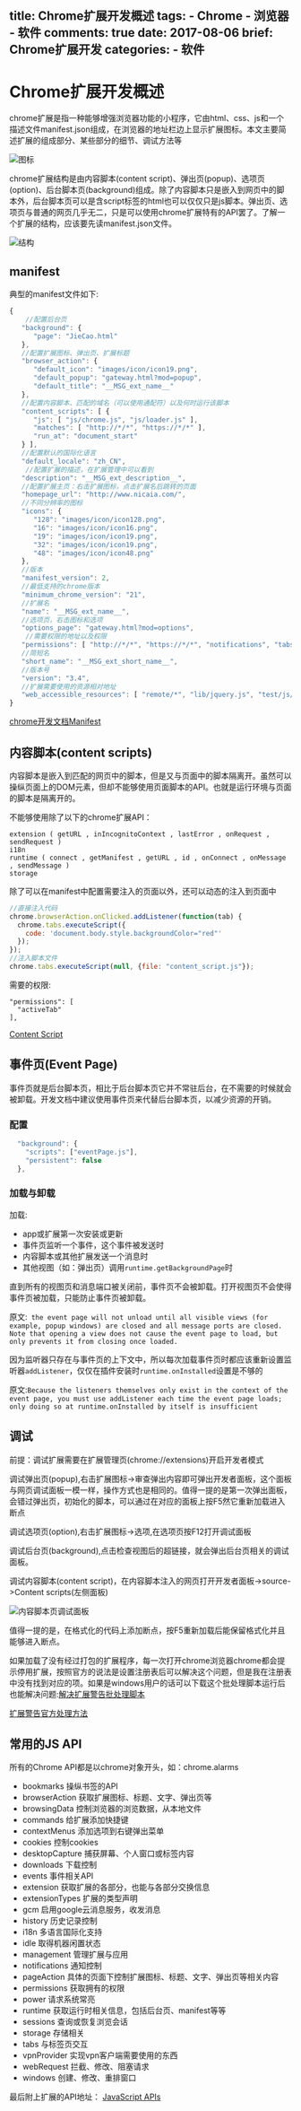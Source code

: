 title: Chrome扩展开发概述
tags:
    - Chrome
    - 浏览器
    - 软件
comments: true
date: 2017-08-06
brief: Chrome扩展开发
categories:
    - 软件
---
# Chrome扩展开发概述
chrome扩展是指一种能够增强浏览器功能的小程序，它由html、css、js和一个描述文件manifest.json组成，在浏览器的地址栏边上显示扩展图标。本文主要简述扩展的组成部分、某些部分的细节、调试方法等

<!-- more -->

![图标](resources/images/地址栏图标.png)

chrome扩展结构是由内容脚本(content script)、弹出页(popup)、选项页(option)、后台脚本页(background)组成。除了内容脚本只是嵌入到网页中的脚本外，后台脚本页可以是含script标签的html也可以仅仅只是js脚本。弹出页、选项页与普通的网页几乎无二，只是可以使用chrome扩展特有的API罢了。了解一个扩展的结构，应该要先读manifest.json文件。

![结构](resources/images/arch.gif)

## manifest

典型的manifest文件如下:

```js
{
    //配置后台页
   "background": {
      "page": "JieCao.html"
   },
   //配置扩展图标、弹出页、扩展标题
   "browser_action": {
      "default_icon": "images/icon/icon19.png",
      "default_popup": "gateway.html?mod=popup",
      "default_title": "__MSG_ext_name__"
   },
   //配置内容脚本、匹配的域名（可以使用通配符）以及何时运行该脚本
   "content_scripts": [ {
      "js": [ "js/chrome.js", "js/loader.js" ],
      "matches": [ "http://*/*", "https://*/*" ],
      "run_at": "document_start"
   } ],
   //配置默认的国际化语言
   "default_locale": "zh_CN",
    //配置扩展的描述，在扩展管理中可以看到
   "description": "__MSG_ext_description__",
   //配置扩展主页：右击扩展图标，点击扩展名后跳转的页面
   "homepage_url": "http://www.nicaia.com/",
   //不同分辨率的图标
   "icons": {
      "128": "images/icon/icon128.png",
      "16": "images/icon/icon16.png",
      "19": "images/icon/icon19.png",
      "32": "images/icon/icon19.png",
      "48": "images/icon/icon48.png"
   },
   //版本
   "manifest_version": 2,
   //最低支持的chrome版本
   "minimum_chrome_version": "21",
   //扩展名
   "name": "__MSG_ext_name__",
   //选项页，右击图标和选项
   "options_page": "gateway.html?mod=options",
    //需要权限的地址以及权限
   "permissions": [ "http://*/*", "https://*/*", "notifications", "tabs", "activeTab", "storage", "webRequest", "webRequestBlocking", "webNavigation", "unlimitedStorage", "cookies", "downloads" ],
   //简短名
   "short_name": "__MSG_ext_short_name__",
   //版本号
   "version": "3.4",
   //扩展需要使用的资源相对地址
   "web_accessible_resources": [ "remote/*", "lib/jquery.js", "test/js/test.js", "manifest.json", "images/*", "_locales/*" ]
}
```

[chrome开发文档Manifest](https://developer.chrome.com/extensions/manifest/web_accessible_resources)

## 内容脚本(content scripts)
内容脚本是嵌入到匹配的网页中的脚本，但是又与页面中的脚本隔离开。虽然可以操纵页面上的DOM元素，但却不能够使用页面脚本的API。也就是运行环境与页面的脚本是隔离开的。

不能够使用除了以下的chrome扩展API：

```
extension ( getURL , inIncognitoContext , lastError , onRequest , sendRequest )
i18n
runtime ( connect , getManifest , getURL , id , onConnect , onMessage , sendMessage )
storage
```

除了可以在manifest中配置需要注入的页面以外，还可以动态的注入到页面中

```js
//直接注入代码
chrome.browserAction.onClicked.addListener(function(tab) {
  chrome.tabs.executeScript({
    code: 'document.body.style.backgroundColor="red"'
  });
});
//注入脚本文件
chrome.tabs.executeScript(null, {file: "content_script.js"});
```

需要的权限:

```
"permissions": [
  "activeTab"
],
```

[Content Script](https://developer.chrome.com/extensions/content_scripts)

## 事件页(Event Page)
事件页就是后台脚本页，相比于后台脚本页它并不常驻后台，在不需要的时候就会被卸载。开发文档中建议使用事件页来代替后台脚本页，以减少资源的开销。

### 配置

```js
  "background": {
    "scripts": ["eventPage.js"],
    "persistent": false
  },
```

### 加载与卸载
加载:
- app或扩展第一次安装或更新
- 事件页监听一个事件，这个事件被发送时
- 内容脚本或其他扩展发送一个消息时
- 其他视图（如：弹出页）调用`runtime.getBackgroundPage`时

直到所有的视图页和消息端口被关闭前，事件页不会被卸载。打开视图页不会使得事件页被加载，只能防止事件页被卸载。

原文:` the event page will not unload until all visible views (for example, popup windows) are closed and all message ports are closed. Note that opening a view does not cause the event page to load, but only prevents it from closing once loaded.`

因为监听器只存在与事件页的上下文中，所以每次加载事件页时都应该重新设置监听器`addListener`，仅仅在插件安装时`runtime.onInstalled`设置是不够的

原文:`Because the listeners themselves only exist in the context of the event page, you must use addListener each time the event page loads; only doing so at runtime.onInstalled by itself is insufficient`

## 调试
前提：调试扩展需要在扩展管理页(chrome://extensions)开启开发者模式

调试弹出页(popup),右击扩展图标->审查弹出内容即可弹出开发者面板，这个面板与网页调试面板一模一样，操作方式也是相同的。值得一提的是第一次弹出面板，会错过弹出页，初始化的脚本，可以通过在对应的面板上按F5然它重新加载进入断点

调试选项页(option),右击扩展图标->选项,在选项页按F12打开调试面板

调试后台页(background),点击检查视图后的超链接，就会弹出后台页相关的调试面板。

调试内容脚本(content script)，在内容脚本注入的网页打开开发者面板->source->Content scripts(左侧面板)

![内容脚本页调试面板](resources/images/content_scripts调试.png)

值得一提的是，在格式化的代码上添加断点，按F5重新加载后能保留格式化并且能够进入断点。

如果加载了没有经过打包的扩展程序，每一次打开chrome浏览器chrome都会提示停用扩展，按照官方的说法是设置注册表后可以解决这个问题，但是我在注册表中没有找到对应的项。如果是windows用户的话可以下载这个批处理脚本运行后也能解决问题:[解决扩展警告批处理脚本](http://pan.baidu.com/s/1c13JBDu)

[扩展警告官方处理方法](http://dev.chromium.org/administrators/policy-list-3#ExtensionInstallForcelist)

## 常用的JS API
所有的Chrome API都是以chrome对象开头，如：chrome.alarms
- bookmarks 操纵书签的API
- browserAction 获取扩展图标、标题、文字、弹出页等
- browsingData 控制浏览器的浏览数据，从本地文件
- commands 给扩展添加快捷键
- contextMenus 添加选项到右键弹出菜单
- cookies 控制cookies
- desktopCapture 捕获屏幕、个人窗口或标签内容
- downloads 下载控制
- events 事件相关API
- extension 获取扩展的各部分，也能与各部分交换信息
- extensionTypes 扩展的类型声明
- gcm 启用google云消息服务，收发消息
- history 历史记录控制
- i18n 多语言国际化支持
- idle 取得机器闲置状态
- management 管理扩展与应用
- notifications 通知控制
- pageAction 具体的页面下控制扩展图标、标题、文字、弹出页等相关内容
- permissions 获取拥有的权限
- power 请求系统常亮
- runtime 获取运行时相关信息，包括后台页、manifest等等
- sessions 查询或恢复浏览会话
- storage 存储相关
- tabs 与标签页交互
- vpnProvider 实现vpn客户端需要使用的东西
- webRequest 拦截、修改、阻塞请求
- windows 创建、修改、重排窗口


最后附上扩展的API地址：
[JavaScript APIs](https://developer.chrome.com/extensions/api_index)